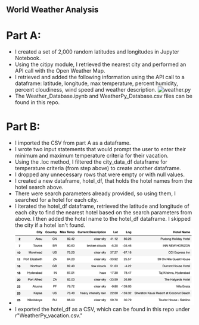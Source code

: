 ## World Weather Analysis


# Part A: 
* I created a set of 2,000 random latitudes and longitudes in Jupyter Notebook. 
* Using the citipy module, I retrieved the nearest city and performed an API call with the Open Weather Map. 
* I retrieved and added the following information using the API call to a dataframe: latitude, longitude, max temperature, percent humidity, percent cloudiness, wind speed and weather description. 
![weather.py](https://user-images.githubusercontent.com/68629518/112195363-df914080-8bd7-11eb-9ed2-0de8efe8f25d.png) 
* The Weather_Database.ipynb and WeatherPy_Database.csv files can be found in this repo.

# Part B:  
* I imported the CSV from part A as a dataframe. 
* I wrote two input statements that would prompt the user to enter their minimum and maximum temperature criteria for their vacation. 
* Using the .loc method, I filtered the city_data_df dataframe for temperature criteria (from step above) to create another dataframe.
* I dropped any unnecessary rows that were empty or with null values.
* I created a new dataframe, hotel_df, that holds the hotel names from the hotel search above.
* There were search parameters already provided, so using them, I searched for a hotel for each city.
* I iterated the hotel_df dataframe, retrieved the latitude and longitude of each city to find the nearest hotel based on the search parameters from above. I then added the hotel name to the hotel_df dataframe. I skipped the city if a hotel isn't found.
* ![hotel_df](https://github.com/pratishthasingh1/WeatherPy/blob/master/hotel_df.png?raw=true)
* I exported the hotel_df as a CSV, which can be found in this repo under r"WeatherPy_vacation.csv."
